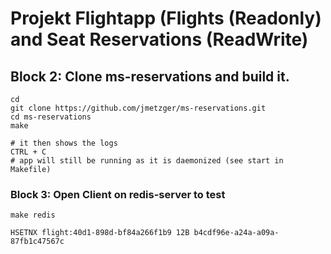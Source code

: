 # Projekt Flightapp (Flights (Readonly) and Seat Reservations (ReadWrite) 


## Block 2: Clone ms-reservations and build it. 

```
cd
git clone https://github.com/jmetzger/ms-reservations.git
cd ms-reservations
make
```

```
# it then shows the logs
CTRL + C
# app will still be running as it is daemonized (see start in Makefile)
```

### Block 3: Open Client on redis-server to test 

```
make redis
```

```
HSETNX flight:40d1-898d-bf84a266f1b9 12B b4cdf96e-a24a-a09a-87fb1c47567c
```

